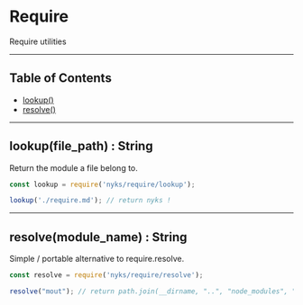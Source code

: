 # Require

Require utilities

------

## Table of Contents

  * [lookup()](#lookup)
  * [resolve()](#resolve)

------

<a name="lookup"></a>
## lookup(file_path) : String

Return the module a file belong to.

```javascript
const lookup = require('nyks/require/lookup');

lookup('./require.md'); // return nyks !
```

------

<a name="resolve"></a>
## resolve(module_name) : String

Simple / portable alternative to require.resolve.

```javascript
const resolve = require('nyks/require/resolve');

resolve("mout"); // return path.join(__dirname, "..", "node_modules", "mout")
```
